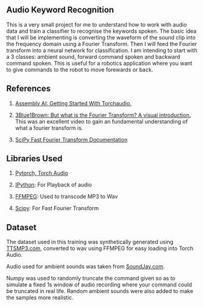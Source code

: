 ## Audio Keyword Recognition

This is a very small project for me to understand how to work with audio data and train a classifier to recognise the keywords spoken. The basic idea that I will be implementing is converting the waveform of the sound clip into the frequency domain using a Fourier Transform. Then I will feed the Fourier transform into a neural network for classification. I am intending to start with a 3 classes: ambient sound, forward command spoken and backward command spoken. This is useful for a robotics application where you want to give commands to the robot to move forewards or back.  

## References

1. [Assembly AI: Getting Started With Torchaudio. ](https://www.youtube.com/watch?v=3mju52xBFK8)

2. [3Blue1Brown: But what is the Fourier Transform? A visual introduction. ](https://www.youtube.com/watch?v=spUNpyF58BY) This was an excellent video to gain an fundamental understanding of what a fourier transform is. 

3. [SciPy Fast Fourier Transform Documentation](https://docs.scipy.org/doc/scipy/tutorial/fft.html)

## Libraries Used

1. [Pytorch, Torch Audio](https://pytorch.org/audio/stable/index.html)

2. [IPython](https://ipython.org/): For Playback of audio

2. [FFMPEG](https://ffmpeg.org/): Used to transcode MP3 to Wav

3. [Scipy](https://scipy.org/): For Fast Fourier Transform

## Dataset

The dataset used in this training was synthetically generated using [TTSMP3.com](https://ttsmp3.com/), converted to wav using FFMPEG for easy loading into Torch Audio.

Audio used for ambient sounds was taken from [SoundJay.com](https://www.soundjay.com/ambient-sounds.html).

Numpy was used to randomly truncate the command given so as to simulate a fixed 1s window of audio recording where your command could be truncated in real life. Random ambient sounds were also added to make the samples more realistic. 